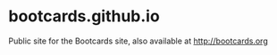bootcards.github.io
===================

Public site for the Bootcards site, also available at http://bootcards.org
